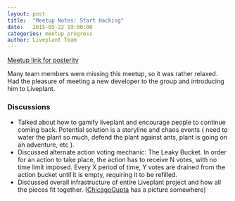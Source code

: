 ```yaml
---
layout: post
title:  "Meetup Notes: Start Hacking"
date:   2015-05-22 19:00:00
categories: meetup progress
author: Liveplant Team
---
```


[Meetup link for posterity](http://www.meetup.com/Dallas-Web-Mobile-Development-Meetup/events/222583236/)

Many team members were missing this meetup, so it was rather relaxed. Had the pleasure of meeting a new developer to the group and introducing him to Liveplant.

### Discussions

- Talked about how to gamify liveplant and encourage people to continue coming back. Potential solution is a storyline and chaos events ( need to water the plant so much, defend the plant against ants, plant is going on an adventure, etc ).
- Discussed alternate action voting mechanic: The Leaky Bucket. In order for an action to take place, the action has to receive N votes, with no time limit imposed. Every X period of time, Y votes are drained from the action bucket until it is empty, requiring it to be refilled.
- Discussed overall infrastructure of entire Liveplant project and how all the pieces fit together. ([ChicagoGupta](https://github.com/ChicagoGupta) has a picture somewhere)
